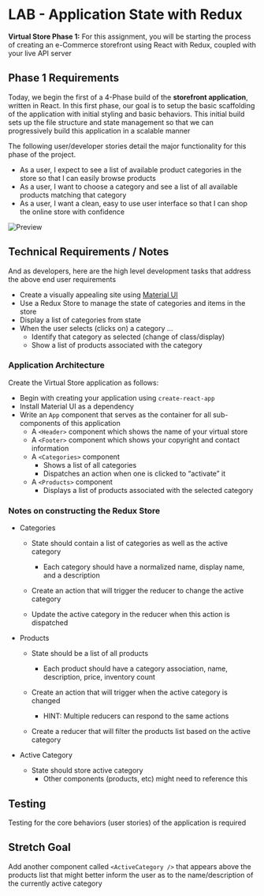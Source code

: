 # LAB - Application State with Redux

**Virtual Store Phase 1:** For this assignment, you will be starting the process of creating an e-Commerce storefront using React with Redux, coupled with your live API server

## Phase 1 Requirements

Today, we begin the first of a 4-Phase build of the **storefront application**, written in React. In this first phase, our goal is to setup the basic scaffolding of the application with initial styling and basic behaviors. This initial build sets up the file structure and state management so that we can progressively build this application in a scalable manner

The following user/developer stories detail the major functionality for this phase of the project.

- As a user, I expect to see a list of available product categories in the store so that I can easily browse products
- As a user, I want to choose a category and see a list of all available products matching that category
- As a user, I want a clean, easy to use user interface so that I can shop the online store with confidence

![Preview](https://codefellows.github.io/code-401-javascript-guide/curriculum/class-36/lab/preview.png)

## Technical Requirements / Notes

And as developers, here are the high level development tasks that address the above end user requirements

- Create a visually appealing site using [Material UI](https://material-ui.com/)
- Use a Redux Store to manage the state of categories and items in the store
- Display a list of categories from state
- When the user selects (clicks on) a category …
  - Identify that category as selected (change of class/display)
  - Show a list of products associated with the category

### Application Architecture

Create the Virtual Store application as follows:

- Begin with creating your application using `create-react-app`
- Install Material UI as a dependency
- Write an `App` component that serves as the container for all sub-components of this application
  - A `<Header>` component which shows the name of your virtual store
  - A `<Footer>` component which shows your copyright and contact information
  - A `<Categories>` component
    - Shows a list of all categories
    - Dispatches an action when one is clicked to “activate” it
  - A `<Products>` component
    - Displays a list of products associated with the selected category

### Notes on constructing the Redux Store

- Categories
  - State should contain a list of categories as well as the active category
    - Each category should have a normalized name, display name, and a description

  - Create an action that will trigger the reducer to change the active category
  - Update the active category in the reducer when this action is dispatched

- Products
  - State should be a list of all products
    - Each product should have a category association, name, description, price, inventory count

  - Create an action that will trigger when the active category is changed
    - HINT: Multiple reducers can respond to the same actions

  - Create a reducer that will filter the products list based on the active category

- Active Category
  - State should store active category
    - Other components (products, etc) might need to reference this

## Testing

Testing for the core behaviors (user stories) of the application is required

## Stretch Goal

Add another component called `<ActiveCategory />` that appears above the products list that might better inform the user as to the name/description of the currently active category
